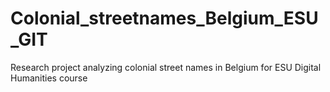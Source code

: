 # Colonial_streetnames_Belgium_ESU_GIT
Research project analyzing colonial street names in Belgium for ESU Digital Humanities course
